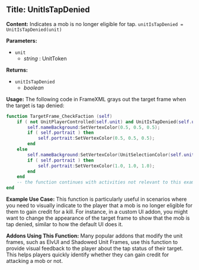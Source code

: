 ## Title: UnitIsTapDenied

**Content:**
Indicates a mob is no longer eligible for tap.
`unitIsTapDenied = UnitIsTapDenied(unit)`

**Parameters:**
- `unit`
  - *string* : UnitToken

**Returns:**
- `unitIsTapDenied`
  - *boolean*

**Usage:**
The following code in FrameXML grays out the target frame when the target is tap denied:
```lua
function TargetFrame_CheckFaction (self)
    if ( not UnitPlayerControlled(self.unit) and UnitIsTapDenied(self.unit) ) then
        self.nameBackground:SetVertexColor(0.5, 0.5, 0.5);
        if ( self.portrait ) then
            self.portrait:SetVertexColor(0.5, 0.5, 0.5);
        end
    else
        self.nameBackground:SetVertexColor(UnitSelectionColor(self.unit));
        if ( self.portrait ) then
            self.portrait:SetVertexColor(1.0, 1.0, 1.0);
        end
    end
    -- the function continues with activities not relevant to this example
end
```

**Example Use Case:**
This function is particularly useful in scenarios where you need to visually indicate to the player that a mob is no longer eligible for them to gain credit for a kill. For instance, in a custom UI addon, you might want to change the appearance of the target frame to show that the mob is tap denied, similar to how the default UI does it.

**Addons Using This Function:**
Many popular addons that modify the unit frames, such as ElvUI and Shadowed Unit Frames, use this function to provide visual feedback to the player about the tap status of their target. This helps players quickly identify whether they can gain credit for attacking a mob or not.